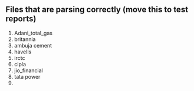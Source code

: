 ## Files that are parsing correctly (move this to test reports)

1. Adani_total_gas
2. britannia
3. ambuja cement
4. havells
5. irctc
6. cipla
7. jio_financial
8. tata power
9. 
